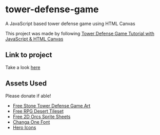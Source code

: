 # tower-defense-game
A JavaScript based tower defense game using HTML Canvas

This project was made by following [Tower Defense Game Tutorial with JavaScript & HTML Canvas](https://youtu.be/C4_iRLlPNFc?si=fRTcX0ZCpZv06Jxr)

## Link to project
Take a look [here](https://ansorokey-tower-defense-game.netlify.app/)

## Assets Used
Please donate if able!
- [Free Stone Tower Defense Game Art](https://free-game-assets.itch.io/free-stone-tower-defense-game-art)
- [Free RPG Desert Tileset](https://free-game-assets.itch.io/free-rpg-desert-tileset)
- [Free 2D Orcs Sprite Sheets](https://free-game-assets.itch.io/free-2d-orcs-sprite-sheets)
- [Changa One Font](https://fonts.google.com/specimen/Changa+One)
- [Hero Icons](https://heroicons.com/)

